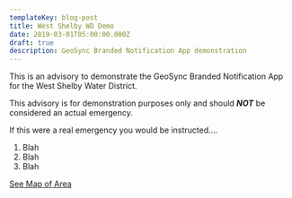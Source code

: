```yaml
---
templateKey: blog-post
title: West Shelby WD Demo
date: 2019-03-01T05:00:00.000Z
draft: true
description: GeoSync Branded Notification App demonstration
---
```

This is an advisory to demonstrate the GeoSync Branded Notification App for the West Shelby Water District.

This advisory is for demonstration purposes only and should **_NOT_** be considered an actual emergency.

If this were a real emergency you would be instructed....

1. Blah
2. Blah
3. Blah

[See Map of Area](/map/?layer=Advisory&feature=4)
